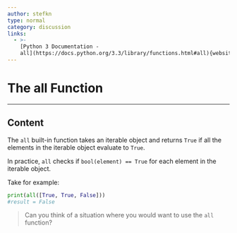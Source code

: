 ```yaml
---
author: stefkn
type: normal
category: discussion
links:
  - >-
    [Python 3 Documentation -
    all](https://docs.python.org/3.3/library/functions.html#all){website}
---
```


# The all Function


---

## Content

The `all` built-in function takes an iterable object and returns `True` if all the elements in the iterable object evaluate to `True`.

In practice, `all` checks if `bool(element) == True` for each element in the iterable object.

Take for example:

```python
print(all([True, True, False]))
#result = False
```

> Can you think of a situation where you would want to use the `all` function?